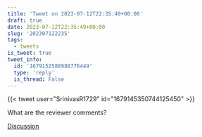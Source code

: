 ```yaml
---
title: 'Tweet on 2023-07-12T22:35:49+00:00'
draft: true
date: 2023-07-12T22:35:49+00:00
slug: '202307122235'
tags:
  - tweets
is_tweet: true
tweet_info:
  id: '1679152588988776449'
  type: 'reply'
  is_thread: False
---
```




{{< tweet user="SrinivasR1729" id="1679145350744125450" >}}

What are the reviewer comments?

[Discussion](https://x.com/sytelus/status/1679152588988776449)
